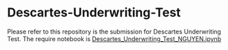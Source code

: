 # Descartes-Underwriting-Test
Please refer to this repository is the submission for Descartes Underwriting Test. 
The require notebook is [Descartes_Underwriting_Test_NGUYEN.ipynb](https://github.com/longtng/Descartes-Underwriting-Test/blob/main/Descartes_Underwriting_Test_NGUYEN.ipynb)
